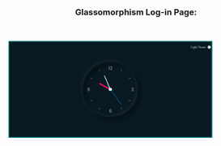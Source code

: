 <h3 align="center">Glassomorphism Log-in Page: </h3><br>
<p><img align="center" src="https://github.com/Prasham2407/Analog-Clock/blob/main/Snap-Shot1.png" alt="prasham2407" style=" width:80% ; height:80% "/></p>
